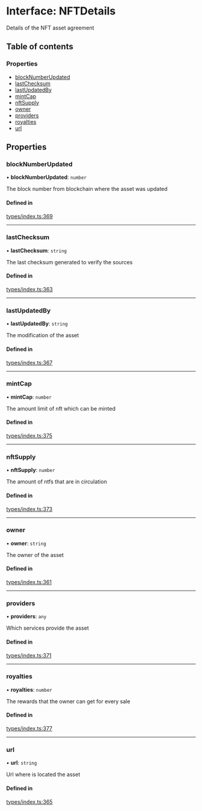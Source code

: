 # Interface: NFTDetails

Details of the NFT asset agreement

## Table of contents

### Properties

- [blockNumberUpdated](NFTDetails.md#blocknumberupdated)
- [lastChecksum](NFTDetails.md#lastchecksum)
- [lastUpdatedBy](NFTDetails.md#lastupdatedby)
- [mintCap](NFTDetails.md#mintcap)
- [nftSupply](NFTDetails.md#nftsupply)
- [owner](NFTDetails.md#owner)
- [providers](NFTDetails.md#providers)
- [royalties](NFTDetails.md#royalties)
- [url](NFTDetails.md#url)

## Properties

### blockNumberUpdated

• **blockNumberUpdated**: `number`

The block number from blockchain where the asset was updated

#### Defined in

[types/index.ts:369](https://github.com/nevermined-io/components-catalog/blob/7d4dcdd/lib/src/types/index.ts#L369)

___

### lastChecksum

• **lastChecksum**: `string`

The last checksum generated to verify the sources

#### Defined in

[types/index.ts:363](https://github.com/nevermined-io/components-catalog/blob/7d4dcdd/lib/src/types/index.ts#L363)

___

### lastUpdatedBy

• **lastUpdatedBy**: `string`

The modification of the asset

#### Defined in

[types/index.ts:367](https://github.com/nevermined-io/components-catalog/blob/7d4dcdd/lib/src/types/index.ts#L367)

___

### mintCap

• **mintCap**: `number`

The amount limit of nft which can be minted

#### Defined in

[types/index.ts:375](https://github.com/nevermined-io/components-catalog/blob/7d4dcdd/lib/src/types/index.ts#L375)

___

### nftSupply

• **nftSupply**: `number`

The amount of ntfs that are in circulation

#### Defined in

[types/index.ts:373](https://github.com/nevermined-io/components-catalog/blob/7d4dcdd/lib/src/types/index.ts#L373)

___

### owner

• **owner**: `string`

The owner of the asset

#### Defined in

[types/index.ts:361](https://github.com/nevermined-io/components-catalog/blob/7d4dcdd/lib/src/types/index.ts#L361)

___

### providers

• **providers**: `any`

Which services provide the asset

#### Defined in

[types/index.ts:371](https://github.com/nevermined-io/components-catalog/blob/7d4dcdd/lib/src/types/index.ts#L371)

___

### royalties

• **royalties**: `number`

The rewards that the owner can get for every sale

#### Defined in

[types/index.ts:377](https://github.com/nevermined-io/components-catalog/blob/7d4dcdd/lib/src/types/index.ts#L377)

___

### url

• **url**: `string`

Url where is located the asset

#### Defined in

[types/index.ts:365](https://github.com/nevermined-io/components-catalog/blob/7d4dcdd/lib/src/types/index.ts#L365)
